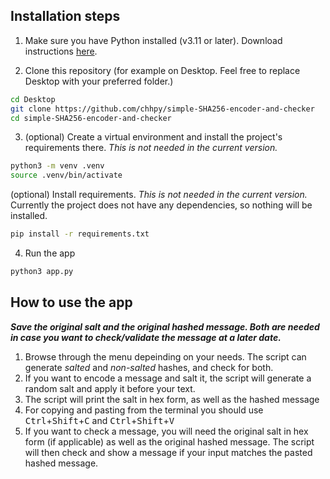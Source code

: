 ## Installation steps

1. Make sure you have Python installed (v3.11 or later). Download instructions [here](https://www.python.org/downloads/).

2. Clone this repository (for example on Desktop. Feel free to replace Desktop with your preferred folder.)

```bash
cd Desktop
git clone https://github.com/chhpy/simple-SHA256-encoder-and-checker
cd simple-SHA256-encoder-and-checker
```

3. (optional) Create a virtual environment and install the project's requirements there. *This is not needed in the current version.*
```bash
python3 -m venv .venv
source .venv/bin/activate
```
(optional) Install requirements. *This is not needed in the current version.* Currently the project does not have any dependencies, so nothing will be installed.
```bash
pip install -r requirements.txt
```

4. Run the app
```bash
python3 app.py
```

## How to use the app
***Save the original salt and the original hashed message. Both are needed in case you want to check/validate the message at a later date.***
1.  Browse through the menu depeinding on your needs. The script can generate *salted* and *non-salted* hashes, and check for both. 
2.  If you want to encode a message and salt it, the script will generate a random salt and apply it before your text. 
3.  The script will print the salt in hex form, as well as the hashed message
4.  For copying and pasting from the terminal you should use <kbd>Ctrl</kbd>+<kbd>Shift</kbd>+<kbd>C</kbd> and <kbd>Ctrl</kbd>+<kbd>Shift</kbd>+<kbd>V</kbd>
5.  If you want to check a message, you will need the original salt in hex form (if applicable) as well as the original hashed message. The script will then check and show a message if your input matches the pasted hashed message. 
